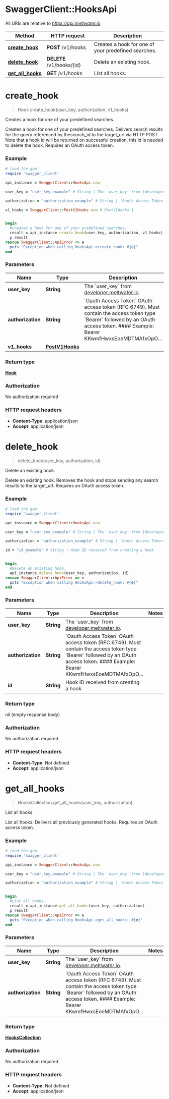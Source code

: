 # SwaggerClient::HooksApi

All URIs are relative to *https://api.meltwater.io*

Method | HTTP request | Description
------------- | ------------- | -------------
[**create_hook**](HooksApi.md#create_hook) | **POST** /v1/hooks | Creates a hook for one of your predefined searches.
[**delete_hook**](HooksApi.md#delete_hook) | **DELETE** /v1/hooks/{id} | Delete an existing hook.
[**get_all_hooks**](HooksApi.md#get_all_hooks) | **GET** /v1/hooks | List all hooks.


# **create_hook**
> Hook create_hook(user_key, authorization, v1_hooks)

Creates a hook for one of your predefined searches.

Creates a hook for one of your predefined searches.  Delivers search results for the query referenced by thesearch_id to the target_url via HTTP POST. Note that a hook id will be returned on successful creation, this id is needed to delete the hook.     Requires an OAuth access token.

### Example
```ruby
# load the gem
require 'swagger_client'

api_instance = SwaggerClient::HooksApi.new

user_key = "user_key_example" # String | The `user_key` from [developer.meltwater.io](https://developer.meltwater.io/admin/applications/).

authorization = "authorization_example" # String | `Oauth Access Token`    OAuth access token (RFC 6749). Must contain the access token type `Bearer`  followed by an OAuth access token.    #### Example:        Bearer KKwmfHwxsEoeMDTMAfxOpO...

v1_hooks = SwaggerClient::PostV1Hooks.new # PostV1Hooks | 


begin
  #Creates a hook for one of your predefined searches.
  result = api_instance.create_hook(user_key, authorization, v1_hooks)
  p result
rescue SwaggerClient::ApiError => e
  puts "Exception when calling HooksApi->create_hook: #{e}"
end
```

### Parameters

Name | Type | Description  | Notes
------------- | ------------- | ------------- | -------------
 **user_key** | **String**| The &#x60;user_key&#x60; from [developer.meltwater.io](https://developer.meltwater.io/admin/applications/). | 
 **authorization** | **String**| &#x60;Oauth Access Token&#x60;    OAuth access token (RFC 6749). Must contain the access token type &#x60;Bearer&#x60;  followed by an OAuth access token.    #### Example:        Bearer KKwmfHwxsEoeMDTMAfxOpO... | 
 **v1_hooks** | [**PostV1Hooks**](PostV1Hooks.md)|  | 

### Return type

[**Hook**](Hook.md)

### Authorization

No authorization required

### HTTP request headers

 - **Content-Type**: application/json
 - **Accept**: application/json



# **delete_hook**
> delete_hook(user_key, authorization, id)

Delete an existing hook.

Delete an existing hook.  Removes the hook and stops sending any search results to the target_url.    Requires an OAuth access token.

### Example
```ruby
# load the gem
require 'swagger_client'

api_instance = SwaggerClient::HooksApi.new

user_key = "user_key_example" # String | The `user_key` from [developer.meltwater.io](https://developer.meltwater.io/admin/applications/).

authorization = "authorization_example" # String | `Oauth Access Token`    OAuth access token (RFC 6749). Must contain the access token type `Bearer`  followed by an OAuth access token.    #### Example:        Bearer KKwmfHwxsEoeMDTMAfxOpO...

id = "id_example" # String | Hook ID received from creating a hook


begin
  #Delete an existing hook.
  api_instance.delete_hook(user_key, authorization, id)
rescue SwaggerClient::ApiError => e
  puts "Exception when calling HooksApi->delete_hook: #{e}"
end
```

### Parameters

Name | Type | Description  | Notes
------------- | ------------- | ------------- | -------------
 **user_key** | **String**| The &#x60;user_key&#x60; from [developer.meltwater.io](https://developer.meltwater.io/admin/applications/). | 
 **authorization** | **String**| &#x60;Oauth Access Token&#x60;    OAuth access token (RFC 6749). Must contain the access token type &#x60;Bearer&#x60;  followed by an OAuth access token.    #### Example:        Bearer KKwmfHwxsEoeMDTMAfxOpO... | 
 **id** | **String**| Hook ID received from creating a hook | 

### Return type

nil (empty response body)

### Authorization

No authorization required

### HTTP request headers

 - **Content-Type**: Not defined
 - **Accept**: application/json



# **get_all_hooks**
> HooksCollection get_all_hooks(user_key, authorization)

List all hooks.

List all hooks.     Delivers all previously generated hooks.    Requires an OAuth access token.

### Example
```ruby
# load the gem
require 'swagger_client'

api_instance = SwaggerClient::HooksApi.new

user_key = "user_key_example" # String | The `user_key` from [developer.meltwater.io](https://developer.meltwater.io/admin/applications/).

authorization = "authorization_example" # String | `Oauth Access Token`    OAuth access token (RFC 6749). Must contain the access token type `Bearer`  followed by an OAuth access token.    #### Example:        Bearer KKwmfHwxsEoeMDTMAfxOpO...


begin
  #List all hooks.
  result = api_instance.get_all_hooks(user_key, authorization)
  p result
rescue SwaggerClient::ApiError => e
  puts "Exception when calling HooksApi->get_all_hooks: #{e}"
end
```

### Parameters

Name | Type | Description  | Notes
------------- | ------------- | ------------- | -------------
 **user_key** | **String**| The &#x60;user_key&#x60; from [developer.meltwater.io](https://developer.meltwater.io/admin/applications/). | 
 **authorization** | **String**| &#x60;Oauth Access Token&#x60;    OAuth access token (RFC 6749). Must contain the access token type &#x60;Bearer&#x60;  followed by an OAuth access token.    #### Example:        Bearer KKwmfHwxsEoeMDTMAfxOpO... | 

### Return type

[**HooksCollection**](HooksCollection.md)

### Authorization

No authorization required

### HTTP request headers

 - **Content-Type**: Not defined
 - **Accept**: application/json



